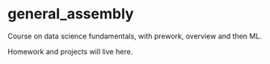# general_assembly

Course on data science fundamentals, with prework, overview and then ML.

Homework and projects will live here.
